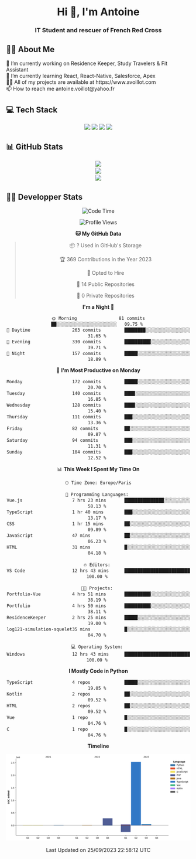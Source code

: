 <h1 align="center" text-decoration="none">Hi 👋, I'm Antoine</h1>
<h3 align="center">IT Student and rescuer of French Red Cross</h3>

  
## 👨‍🎓 About Me
  <div align="left">
🔭 I’m currently working on Residence Keeper, Study Travelers & Fit Assistant</br>
🌱 I’m currently learning React, React-Native, Salesforce, Apex</br>
👨‍💻 All of my projects are available at https://www.avoillot.com</br>
📫 How to reach me antoine.voillot@yahoo.fr</br>
</div>

## 💻 Tech Stack
<div align="center">
  <img src="https://skillicons.dev/icons?i=react,ts,css,js,php,html,symfony" />
  <img src="https://skillicons.dev/icons?i=c,java,py,kotlin" />
  <img src="https://skillicons.dev/icons?i=discord,bots" />
  <img src="https://skillicons.dev/icons?i=androidstudio,figma,github,gitlab,postman,vscode" />
</div>

## 📊 GitHub Stats
<div align="center">

![](http://github-profile-summary-cards.vercel.app/api/cards/profile-details?username=Psykoxen&theme=dark)  <br/>
![](https://github-readme-streak-stats.herokuapp.com/?user=Psykoxen&theme=dark&hide_border=false)<br/>
![](https://github-readme-stats.vercel.app/api/top-langs/?username=Psykoxen&theme=dark&hide_border=false&include_all_commits=true&count_private=true&layout=compact)<br/>

</div>

## 👨‍💻 Developper Stats
<div align="center">

<!--START_SECTION:waka-->
![Code Time](http://img.shields.io/badge/Code%20Time-36%20hrs%2058%20mins-blue)

![Profile Views](http://img.shields.io/badge/Profile%20Views-0-blue)

**🐱 My GitHub Data** 

> 📦 ? Used in GitHub's Storage 
 > 
> 🏆 369 Contributions in the Year 2023
 > 
> 💼 Opted to Hire
 > 
> 📜 14 Public Repositories 
 > 
> 🔑 0 Private Repositories 
 > 
**I'm a Night 🦉** 

```text
🌞 Morning                81 commits          ██░░░░░░░░░░░░░░░░░░░░░░░   09.75 % 
🌆 Daytime                263 commits         ████████░░░░░░░░░░░░░░░░░   31.65 % 
🌃 Evening                330 commits         ██████████░░░░░░░░░░░░░░░   39.71 % 
🌙 Night                  157 commits         █████░░░░░░░░░░░░░░░░░░░░   18.89 % 
```
📅 **I'm Most Productive on Monday** 

```text
Monday                   172 commits         █████░░░░░░░░░░░░░░░░░░░░   20.70 % 
Tuesday                  140 commits         ████░░░░░░░░░░░░░░░░░░░░░   16.85 % 
Wednesday                128 commits         ████░░░░░░░░░░░░░░░░░░░░░   15.40 % 
Thursday                 111 commits         ███░░░░░░░░░░░░░░░░░░░░░░   13.36 % 
Friday                   82 commits          ██░░░░░░░░░░░░░░░░░░░░░░░   09.87 % 
Saturday                 94 commits          ███░░░░░░░░░░░░░░░░░░░░░░   11.31 % 
Sunday                   104 commits         ███░░░░░░░░░░░░░░░░░░░░░░   12.52 % 
```


📊 **This Week I Spent My Time On** 

```text
🕑︎ Time Zone: Europe/Paris

💬 Programming Languages: 
Vue.js                   7 hrs 23 mins       ███████████████░░░░░░░░░░   58.13 % 
TypeScript               1 hr 40 mins        ███░░░░░░░░░░░░░░░░░░░░░░   13.17 % 
CSS                      1 hr 15 mins        ██░░░░░░░░░░░░░░░░░░░░░░░   09.89 % 
JavaScript               47 mins             ██░░░░░░░░░░░░░░░░░░░░░░░   06.23 % 
HTML                     31 mins             █░░░░░░░░░░░░░░░░░░░░░░░░   04.18 % 

🔥 Editors: 
VS Code                  12 hrs 43 mins      █████████████████████████   100.00 % 

🐱‍💻 Projects: 
Portfolio-Vue            4 hrs 51 mins       ██████████░░░░░░░░░░░░░░░   38.19 % 
Portfolio                4 hrs 50 mins       ██████████░░░░░░░░░░░░░░░   38.11 % 
ResidenceKeeper          2 hrs 25 mins       █████░░░░░░░░░░░░░░░░░░░░   19.00 % 
log121-simulation-squelet35 mins             █░░░░░░░░░░░░░░░░░░░░░░░░   04.70 % 

💻 Operating System: 
Windows                  12 hrs 43 mins      █████████████████████████   100.00 % 
```

**I Mostly Code in Python** 

```text
TypeScript               4 repos             █████░░░░░░░░░░░░░░░░░░░░   19.05 % 
Kotlin                   2 repos             ██░░░░░░░░░░░░░░░░░░░░░░░   09.52 % 
HTML                     2 repos             ██░░░░░░░░░░░░░░░░░░░░░░░   09.52 % 
Vue                      1 repo              █░░░░░░░░░░░░░░░░░░░░░░░░   04.76 % 
C                        1 repo              █░░░░░░░░░░░░░░░░░░░░░░░░   04.76 % 
```



**Timeline**

![Lines of Code chart](https://raw.githubusercontent.com/Psykoxen/Psykoxen/main/assets/bar_graph.png)


 Last Updated on 25/09/2023 22:58:12 UTC
<!--END_SECTION:waka-->

</div>
